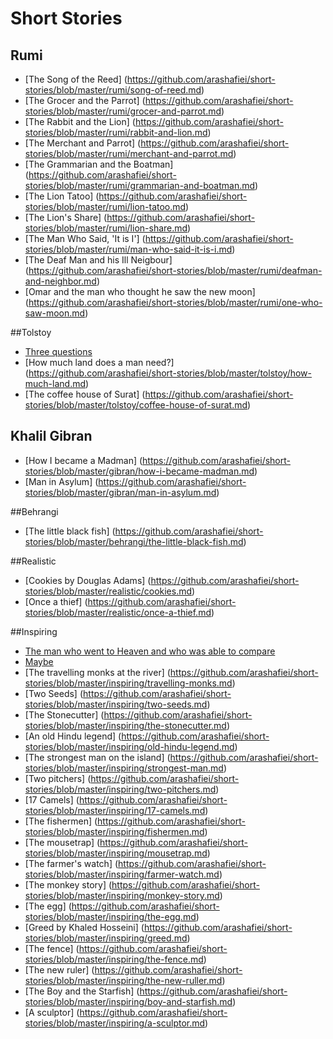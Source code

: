 # Short Stories

## Rumi

* [The Song of the Reed] (https://github.com/arashafiei/short-stories/blob/master/rumi/song-of-reed.md)
* [The Grocer and the Parrot] (https://github.com/arashafiei/short-stories/blob/master/rumi/grocer-and-parrot.md)
* [The Rabbit and the Lion] (https://github.com/arashafiei/short-stories/blob/master/rumi/rabbit-and-lion.md)
* [The Merchant and Parrot] (https://github.com/arashafiei/short-stories/blob/master/rumi/merchant-and-parrot.md)
* [The Grammarian and the Boatman] (https://github.com/arashafiei/short-stories/blob/master/rumi/grammarian-and-boatman.md)
* [The Lion Tatoo] (https://github.com/arashafiei/short-stories/blob/master/rumi/lion-tatoo.md)
* [The Lion's Share] (https://github.com/arashafiei/short-stories/blob/master/rumi/lion-share.md)
* [The Man Who Said, 'It is I'] (https://github.com/arashafiei/short-stories/blob/master/rumi/man-who-said-it-is-i.md)
* [The Deaf Man and his Ill Neigbour] (https://github.com/arashafiei/short-stories/blob/master/rumi/deafman-and-neighbor.md)
* [Omar and the man who thought he saw the new moon]  (https://github.com/arashafiei/short-stories/blob/master/rumi/one-who-saw-moon.md)

##Tolstoy

* [Three questions](https://github.com/arashafiei/short-stories/blob/master/tolstoy/three-questions.md)
* [How much land does a man need?] (https://github.com/arashafiei/short-stories/blob/master/tolstoy/how-much-land.md)
* [The coffee house of Surat] (https://github.com/arashafiei/short-stories/blob/master/tolstoy/coffee-house-of-surat.md)

## Khalil Gibran

* [How I became a Madman] (https://github.com/arashafiei/short-stories/blob/master/gibran/how-i-became-madman.md)
* [Man in Asylum] (https://github.com/arashafiei/short-stories/blob/master/gibran/man-in-asylum.md)

##Behrangi

* [The little black fish] (https://github.com/arashafiei/short-stories/blob/master/behrangi/the-little-black-fish.md)

##Realistic

* [Cookies by Douglas Adams] (https://github.com/arashafiei/short-stories/blob/master/realistic/cookies.md)
* [Once a thief] (https://github.com/arashafiei/short-stories/blob/master/realistic/once-a-thief.md)

##Inspiring

* [The man who went to Heaven and who was able to compare](https://github.com/arashafiei/short-stories/blob/master/inspiring/the-man-who-went-to-heaven.md)
* [Maybe](https://github.com/arashafiei/short-stories/blob/master/inspiring/maybe.md)
* [The travelling monks at the river] (https://github.com/arashafiei/short-stories/blob/master/inspiring/travelling-monks.md)
* [Two Seeds] (https://github.com/arashafiei/short-stories/blob/master/inspiring/two-seeds.md)
* [The Stonecutter] (https://github.com/arashafiei/short-stories/blob/master/inspiring/the-stonecutter.md)
* [An old Hindu legend] (https://github.com/arashafiei/short-stories/blob/master/inspiring/old-hindu-legend.md)
* [The strongest man on the island] (https://github.com/arashafiei/short-stories/blob/master/inspiring/strongest-man.md)
* [Two pitchers] (https://github.com/arashafiei/short-stories/blob/master/inspiring/two-pitchers.md)
* [17 Camels] (https://github.com/arashafiei/short-stories/blob/master/inspiring/17-camels.md)
* [The fishermen] (https://github.com/arashafiei/short-stories/blob/master/inspiring/fishermen.md)
* [The mousetrap] (https://github.com/arashafiei/short-stories/blob/master/inspiring/mousetrap.md)
* [The farmer's watch] (https://github.com/arashafiei/short-stories/blob/master/inspiring/farmer-watch.md)
* [The monkey story] (https://github.com/arashafiei/short-stories/blob/master/inspiring/monkey-story.md)
* [The egg] (https://github.com/arashafiei/short-stories/blob/master/inspiring/the-egg.md)
* [Greed by Khaled Hosseini] (https://github.com/arashafiei/short-stories/blob/master/inspiring/greed.md)
* [The fence] (https://github.com/arashafiei/short-stories/blob/master/inspiring/the-fence.md)
* [The new ruler] (https://github.com/arashafiei/short-stories/blob/master/inspiring/the-new-ruller.md)
* [The Boy and the Starfish] (https://github.com/arashafiei/short-stories/blob/master/inspiring/boy-and-starfish.md)
* [A sculptor] (https://github.com/arashafiei/short-stories/blob/master/inspiring/a-sculptor.md)

